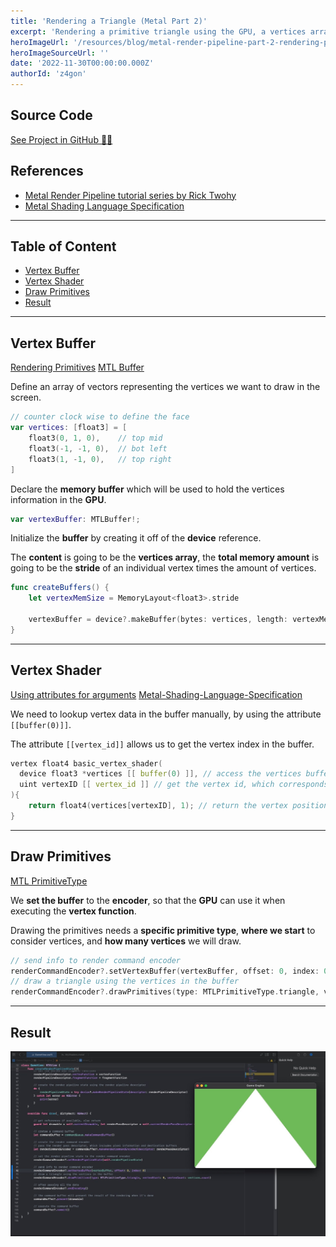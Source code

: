 ```yaml
---
title: 'Rendering a Triangle (Metal Part 2)'
excerpt: 'Rendering a primitive triangle using the GPU, a vertices array, and a memory buffer. Writing a vertex function to access the individual vertices and passing them down to the fragment stage shader.'
heroImageUrl: '/resources/blog/metal-render-pipeline-part-2-rendering-primitive-triangle/cover.jpg'
heroImageSourceUrl: ''
date: '2022-11-30T00:00:00.000Z'
authorId: 'z4gon'
---
```


## Source Code

[See Project in GitHub 👩‍💻](https://github.com/z4gon/metal-render-pipeline)

## References

- [Metal Render Pipeline tutorial series by Rick Twohy](https://www.youtube.com/playlist?list=PLEXt1-oJUa4BVgjZt9tK2MhV_DW7PVDsg)
- [Metal Shading Language Specification](https://developer.apple.com/metal/Metal-Shading-Language-Specification.pdf)

---

## Table of Content

- [Vertex Buffer](#vertex-buffer)
- [Vertex Shader](#vertex-shader)
- [Draw Primitives](#draw-primitives)
- [Result](#result)

---

## Vertex Buffer

[Rendering Primitives](https://developer.apple.com/documentation/metal/using_a_render_pipeline_to_render_primitives)
[MTL Buffer](https://developer.apple.com/documentation/metal/mtlbuffer)

Define an array of vectors representing the vertices we want to draw in the screen.

```swift
// counter clock wise to define the face
var vertices: [float3] = [
    float3(0, 1, 0),    // top mid
    float3(-1, -1, 0),  // bot left
    float3(1, -1, 0),   // top right
]
```

Declare the **memory buffer** which will be used to hold the vertices information in the **GPU**.

```swift
var vertexBuffer: MTLBuffer!;
```

Initialize the **buffer** by creating it off of the **device** reference.

The **content** is going to be the **vertices array**, the **total memory amount** is going to be the **stride** of an individual vertex times the amount of vertices.

```swift
func createBuffers() {
    let vertexMemSize = MemoryLayout<float3>.stride

    vertexBuffer = device?.makeBuffer(bytes: vertices, length: vertexMemSize * vertices.count, options: [])
}
```

---

## Vertex Shader

[Using attributes for arguments](https://metalbyexample.com/vertex-descriptors/)
[Metal-Shading-Language-Specification](https://developer.apple.com/metal/Metal-Shading-Language-Specification.pdf)

We need to lookup vertex data in the buffer manually, by using the attribute `[[buffer(0)]]`.

The attribute `[[vertex_id]]` allows us to get the vertex index in the buffer.

```c
vertex float4 basic_vertex_shader(
  device float3 *vertices [[ buffer(0) ]], // access the vertices buffer at buffer with index 0
  uint vertexID [[ vertex_id ]] // get the vertex id, which corresponds to the index of the vertex in the buffer
){
    return float4(vertices[vertexID], 1); // return the vertex position in homogeneous screen space
}
```

---

## Draw Primitives

[MTL PrimitiveType](https://developer.apple.com/documentation/metal/mtlprimitivetype)

We **set the buffer** to the **encoder**, so that the **GPU** can use it when executing the **vertex function**.

Drawing the primitives needs a **specific primitive type**, **where we start** to consider vertices, and **how many vertices** we will draw.

```swift
// send info to render command encoder
renderCommandEncoder?.setVertexBuffer(vertexBuffer, offset: 0, index: 0)
// draw a triangle using the vertices in the buffer
renderCommandEncoder?.drawPrimitives(type: MTLPrimitiveType.triangle, vertexStart: 0, vertexCount: vertices.count)
```

---

## Result

![Picture](/resources/blog/metal-render-pipeline-part-2-rendering-primitive-triangle/cover.jpg)
